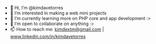 - 👋 Hi, I’m @kimdavetorres
- 👀 I’m interested in making a web mini projects
- 🌱 I’m currently learning more on PHP core and app development :>
- 💞️ I’m open to collaborate on anything :>
- 📫 How to reach me: kimdextm@gmail.com | www.linkedin.com/in/kimdavetorres

<!---
kimdavetorres/kimdavetorres is a ✨ special ✨ repository because its `README.md` (this file) appears on your GitHub profile.
You can click the Preview link to take a look at your changes.
--->
